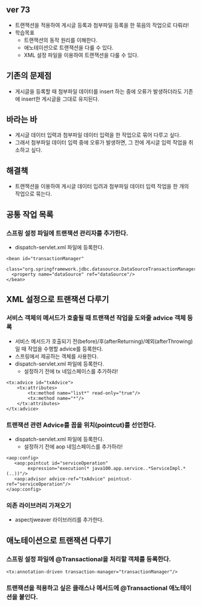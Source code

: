 ## ver 73
- 트랜잭션을 적용하여 게시글 등록과 첨부파일 등록을 한 묶음의 작업으로 다뤄라!
- 학습목표
  - 트랜잭션의 동작 원리를 이해한다.
  - 애노테이션으로 트랜잭션을 다룰 수 있다.
  - XML 설정 파일을 이용하여 트랜잭션을 다룰 수 있다.

## 기존의 문제점
- 게시글을 등록할 때 첨부파일 데이터를 insert 하는 중에 오류가 발생하더라도 기존에 insert한 게시글을 그대로 유지된다.

## 바라는 바
- 게시글 데이터 입력과 첨부파일 데이터 입력을 한 작업으로 묶어 다루고 싶다.
- 그래서 첨부파일 데이터 입력 중에 오류가 발생하면, 그 전에 게시글 입력 작업을 취소하고 싶다.

## 해결책
- 트랜잭션을 이용하여 게시글 데이터 입려과 첨부파일 데이터 입력 작업을 한 개의 작업으로 묶는다.   

## 공통 작업 목록 

### 스프링 설정 파일에 트랜잭션 관리자를 추가한다.
- dispatch-servlet.xml 파일에 등록한다.
``` 
<bean id="transactionManager"     
      class="org.springframework.jdbc.datasource.DataSourceTransactionManager">
  <property name="dataSource" ref="dataSource"/>
</bean>
```

## XML 설정으로 트랜잭션 다루기

### 서비스 객체의 메서드가 호출될 때 트랜잭션 작업을 도와줄 advice 객체 등록
- 서비스 메서드가 호출되기 전(before)/후(afterReturning)/예외(afterThrowing) 일 때 작업을 수행할 advice를 등록한다.
- 스프링에서 제공하는 객체를 사용한다.
- dispatch-servlet.xml 파일에 등록한다.
  - 설정하기 전에 tx 네임스페이스를 추가하라!
```
<tx:advice id="txAdvice">
    <tx:attributes>
        <tx:method name="list*" read-only="true"/>
        <tx:method name="*"/>
    </tx:attributes>
</tx:advice>
``` 


### 트랜잭션 관련 Advice를 꼽을 위치(pointcut)를 선언한다.
- dispatch-servlet.xml 파일에 등록한다.
  - 설정하기 전에 aop 네임스페이스를 추가하라!
```
<aop:config>
   <aop:pointcut id="serviceOperation" 
        expression="execution(* java100.app.service..*ServiceImpl.*(..))"/>
   <aop:advisor advice-ref="txAdvice" pointcut-ref="serviceOperation"/>
</aop:config>
```

### 의존 라이브러리 가져오기
- aspectjweaver 라이브러리를 추가한다.


## 애노테이션으로 트랜잭션 다루기

### 스프링 설정 파일에 @Transactional을 처리할 객체를 등록한다.
```
<tx:annotation-driven transaction-manager="transactionManager"/>
```

### 트랜잭션을 적용하고 싶은 클래스나 메서드에 @Transactional 애노테이션을 붙인다.










